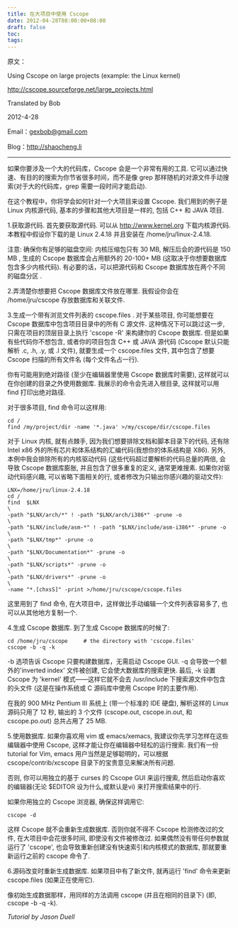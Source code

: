 ```yaml
---
title: 在大项目中使用 Cscope
date: 2012-04-28T08:00:00+08:00
draft: false
toc:
tags:
---
```



原文：

Using Cscope on large projects (example: the Linux kernel)

<http://cscope.sourceforge.net/large_projects.html>

Translated by Bob

2012-4-28

Email：<gexbob@gmail.com>

Blog：<http://shaocheng.li> 

***

如果你要涉及一个大的代码库，Cscope 会是一个非常有用的工具. 它可以通过快速、有目的的搜索为你节省很多时间，而不是像 grep 那样随机的对源文件手动搜索(对于大的代码库，grep 需要一段时间才能启动).

在这个教程中，你将学会如何针对一个大项目来设置 Cscope. 我们用到的例子是 Linux 内核源代码, 基本的步骤和其他大项目是一样的, 包括 C++ 和 JAVA 项目.

<!-- more -->

1.获取源代码. 首先要获取源代码. 可以从 http://www.kernel.org 下载内核源代码. 本教程中假设你下载的是 Linux 2.4.18 并且安装在 /home/jru/linux-2.4.18.

注意: 确保你有足够的磁盘空间: 内核压缩包只有 30 MB, 解压后会的源代码是 150 MB , 生成的 Cscope 数据库会占用额外的 20-100+ MB (这取决于你想要数据库包含多少内核代码). 有必要的话，可以把源代码和 Cscope 数据库放在两个不同的磁盘分区 .

2.弄清楚你想要把 Cscope 数据库文件放在哪里. 我假设你会在 /home/jru/cscope 存放数据库和关联文件.

3.生成一个带有浏览文件列表的 cscope.files . 对于某些项目, 你可能想要在 Cscope 数据库中包含项目目录中的所有 C 源文件. 这种情况下可以跳过这一步, 只需在项目的顶层目录上执行 'cscope -R' 来构建你的 Cscope 数据库. 但是如果有些代码你不想包含, 或者你的项目包含 C++ 或 JAVA 源代码 (Cscope 默认只能解析 .c, .h, .y, 或 .l 文件), 就要生成一个 cscope.files 文件, 其中包含了想要 Cscope 扫描的所有文件名 (每个文件名占一行).

你有可能用到绝对路径 (至少在编辑器里使用 Cscope 数据库时需要), 这样就可以在你创建的目录之外使用数据库. 我展示的命令会先进入根目录, 这样就可以用 find 打印出绝对路径.

对于很多项目, find 命令可以这样用:

    cd /  
    find /my/project/dir -name '*.java' >/my/cscope/dir/cscope.files  

对于 Linux 内核, 就有点棘手, 因为我们想要排除文档和脚本目录下的代码, 还有除 Intel x86 外的所有芯片和体系结构的汇编代码(我想你的体系结构是 X86). 另外, 本例中我会排除所有的内核驱动代码 (这些代码超过要解析的代码总量的两倍, 会导致 Cscope 数据库膨胀, 并且包含了很多重复的定义, 通常更难搜素. 如果你对驱动代码感兴趣, 可以省略下面相关的行, 或者修改为只输出你感兴趣的驱动文件):


    LNX=/home/jru/linux-2.4.18  
	cd /       
	find  $LNX                                                                \  
	-path "$LNX/arch/*" ! -path "$LNX/arch/i386*" -prune -o               \  
	-path "$LNX/include/asm-*" ! -path "$LNX/include/asm-i386*" -prune -o \  
	-path "$LNX/tmp*" -prune -o                                           \  
	-path "$LNX/Documentation*" -prune -o                                 \  
	-path "$LNX/scripts*" -prune -o                                       \  
	-path "$LNX/drivers*" -prune -o                                       \  
    -name "*.[chxsS]" -print >/home/jru/cscope/cscope.files  
    
这里用到了 find 命令, 在大项目中，这样做比手动编辑一个文件列表容易多了, 也可以从其他地方复制一个.

4.生成 Cscope 数据库. 到了生成 Cscope 数据库的时候了:

    cd /home/jru/cscope     # the directory with 'cscope.files'  
    cscope -b -q -k  
    
-b 选项告诉 Cscope 只要构建数据库，无需启动 Cscope GUI. -q 会导致一个额外的'inverted index' 文件被创建, 它会使大数据库的搜索更快. 最后, -k 设置 Cscope 为 'kernel' 模式——这样它就不会去 /usr/include 下搜索源文件中包含的头文件 (这是在操作系统或 C 源码库中使用 Cscope 时的主要作用).

在我的 900 MHz Pentium III 系统上 (带一个标准的 IDE 硬盘), 解析这样的 Linux 源码只用了 12 秒, 输出的 3 个文件 (cscope.out, cscope.in.out, 和 cscope.po.out) 总共占用了 25 MB.

5.使用数据库. 如果你喜欢用 vim 或 emacs/xemacs, 我建议你先学习怎样在这些编辑器中使用 Cscope, 这样才能让你在编辑器中轻松的运行搜索. 我们有一份 tutorial for Vim, emacs 用户当然是足够聪明的，可以根据 cscope/contrib/xcscope 目录下的宝贵意见来解决所有问题.

否则, 你可以用独立的基于 curses 的 Cscope GUI 来运行搜索, 然后启动你喜欢的编辑器(无论 $EDITOR 设为什么,或默认是vi) 来打开搜索结果中的行.

如果你用独立的 Cscope 浏览器, 确保这样调用它:

    cscope -d  
    
这样 Cscope 就不会重新生成数据库. 否则你就不得不 Cscope 检测修改过的文件, 在大项目中会花很多时间, 即使没有文件被修改过. 如果偶然没有带任何参数就运行了 'cscope', 也会导致重新创建没有快速索引和内核模式的数据库, 那就要重新运行之前的 cscope 命令了.

6.源码改变时重新生成数据库.
如果项目中有了新文件, 就再运行 'find' 命令来更新 cscope.files (如果正在使用它).

像初始生成数据那样，用同样的方法调用 cscope (并且在相同的目录下) (即, cscope -b -q -k).
 
*Tutorial by Jason Duell*
